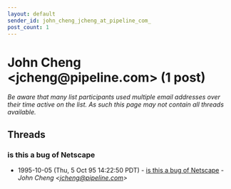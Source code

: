 ```yaml
---
layout: default
sender_id: john_cheng_jcheng_at_pipeline_com_
post_count: 1
---
```


# John Cheng <jcheng<span>@</span>pipeline.com> (1 post)

_Be aware that many list participants used multiple email addresses over their time active on the list. As such this page may not contain all threads available._

## Threads

### is this a bug of Netscape
+ 1995-10-05 (Thu, 5 Oct 95 14:22:50 PDT) - [is this a bug of Netscape](/archive/1995/10/cc20f825b6f1bd8e2c8f961698ce658338c77bb47c62fcab581c11948cd0f211) - _John Cheng \<jcheng@pipeline.com\>_

